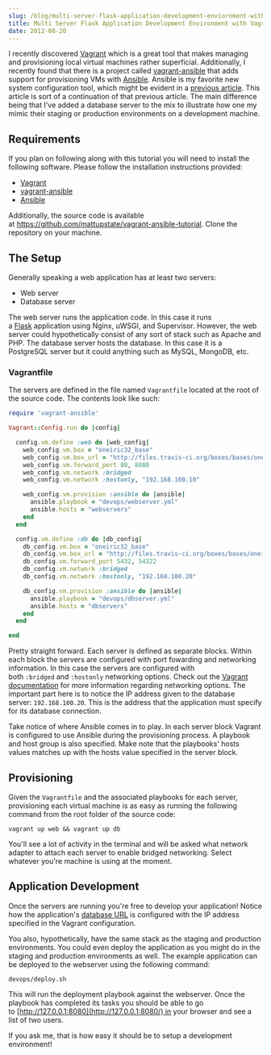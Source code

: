 ```yaml
---
slug: /blog/multi-server-flask-application-development-enviornment-with-vagrant-and-ansible
title: Multi Server Flask Application Development Environment with Vagrant and Ansible
date: 2012-08-20
---
```

I recently discovered [Vagrant](http://vagrantup.com/) which is a great tool that makes managing and provisioning local virtual machines rather superficial. Additionally, I recently found that there is a project called [vagrant-ansible](https://github.com/dsander/vagrant-ansible) that adds support for provisioning VMs with [Ansible](http://ansible.github.com/). Ansible is my favorite new system configuration tool, which might be evident in a [previous article](http://mattupstate.github.com/python/devops/2012/08/07/flask-wsgi-application-deployment-with-ubuntu-ansible-nginx-supervisor-and-uwsgi.html). This article is sort of a continuation of that previous article. The main difference being that I've added a database server to the mix to illustrate how one my mimic their staging or production environments on a development machine.

## Requirements

If you plan on following along with this tutorial you will need to install the following software. Please follow the installation instructions provided:

* [Vagrant](http://downloads.vagrantup.com/tags/v1.0.3)
* [vagrant-ansible](https://github.com/dsander/vagrant-ansible/blob/master/README.md)
* [Ansible](http://ansible.github.com/gettingstarted.html)

Additionally, the source code is available at <https://github.com/mattupstate/vagrant-ansible-tutorial>. Clone the repository on your machine.

## The Setup

Generally speaking a web application has at least two servers:

* Web server
* Database server

The web server runs the application code. In this case it runs a [Flask](http://flask.pocoo.org/) application using Nginx, uWSGI, and Supervisor. However, the web server could hypothetically consist of any sort of stack such as Apache and PHP. The database server hosts the database. In this case it is a PostgreSQL server but it could anything such as MySQL, MongoDB, etc.

### Vagrantfile

The servers are defined in the file named `Vagrantfile` located at the root of the source code. The contents look like such:

```ruby
require 'vagrant-ansible'

Vagrant::Config.run do |config|

  config.vm.define :web do |web_config|
    web_config.vm.box = "oneiric32_base"
    web_config.vm.box_url = "http://files.travis-ci.org/boxes/bases/oneiric32_base.box"
    web_config.vm.forward_port 80, 8080
    web_config.vm.network :bridged
    web_config.vm.network :hostonly, "192.168.100.10"

    web_config.vm.provision :ansible do |ansible|
      ansible.playbook = "devops/webserver.yml"
      ansible.hosts = "webservers"
    end
  end

  config.vm.define :db do |db_config|
    db_config.vm.box = "oneiric32_base"
    db_config.vm.box_url = "http://files.travis-ci.org/boxes/bases/oneiric32_base.box"
    db_config.vm.forward_port 5432, 54322
    db_config.vm.network :bridged
    db_config.vm.network :hostonly, "192.168.100.20"

    db_config.vm.provision :ansible do |ansible|
      ansible.playbook = "devops/dbserver.yml"
      ansible.hosts = "dbservers"
    end
  end

end
```

Pretty straight forward. Each server is defined as separate blocks. Within each block the servers are configured with port fowarding and networking information. In this case the servers are configured with both `:bridged` and `:hostonly` networking options. Check out the [Vagrant documentation](http://vagrantup.com/v1/docs/index.html) for more information regarding networking options. The important part here is to notice the IP address given to the database server: `192.168.100.20`. This is the address that the application must specify for its database connection.

Take notice of where Ansible comes in to play. In each server block Vagrant is configured to use Ansible during the provisioning process. A playbook and host group is also specified. Make note that the playbooks' hosts values matches up with the hosts value specified in the server block.

## Provisioning

Given the `Vagrantfile` and the associated playbooks for each server, provisioning each virtual machine is as easy as running the following command from the root folder of the source code:

```shell
vagrant up web && vagrant up db
```

You'll see a lot of activity in the terminal and will be asked what network adapter to attach each server to enable bridged networking. Select whatever you're machine is using at the moment.

## Application Development

Once the servers are running you're free to develop your application! Notice how the application's [database URL](https://github.com/mattupstate/vagrant-ansible-tutorial/blob/master/app.py#L6) is configured with the IP address specified in the Vagrant configuration.

You also, hypothetically, have the same stack as the staging and production environments. You could even deploy the application as you might do in the staging and production environments as well. The example application can be deployed to the webserver using the following command:

```shell
devops/deploy.sh
```

This will run the deployment playbook against the webserver. Once the playbook has completed its tasks you should be able to go to [http://127.0.0.1:8080](http://127.0.0.1:8080/) in your browser and see a list of two users.

If you ask me, that is how easy it should be to setup a development environment!